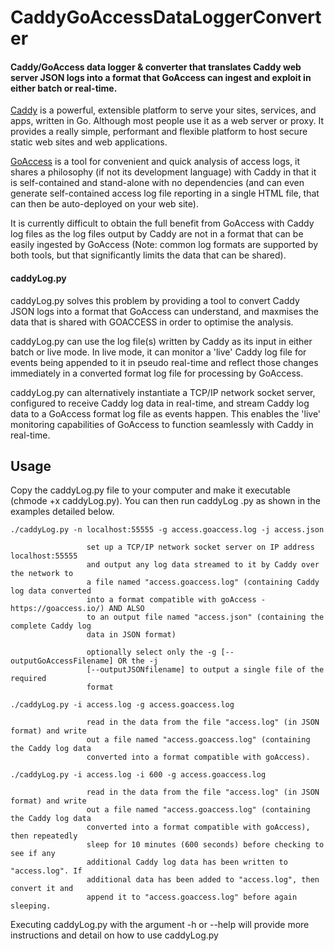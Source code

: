 # CaddyGoAccessDataLoggerConverter
#### Caddy/GoAccess data logger &amp; converter that translates Caddy web server JSON logs into a format that GoAccess can ingest and exploit in either batch or real-time.

[Caddy](https://caddyserver.com) is a powerful, extensible platform to serve your sites, services, and apps, written in Go. Although most people use it as a web server or proxy. It provides a really simple, performant and flexible platform to host secure static web sites and web applications. 

[GoAccess](https://goaccess.io/) is a tool for convenient and quick analysis of access logs, it shares a philosophy (if not its development language) with Caddy in that it is self-contained and stand-alone with no dependencies (and can even generate self-contained access log file reporting in a single HTML file, that can then be auto-deployed on your web site).

It is currently difficult to obtain the full benefit from GoAccess with Caddy log files as the log files output by Caddy are not in a format that can be easily ingested by GoAccess (Note: common log formats are supported by both tools, but that significantly limits the data that can be shared).

#### caddyLog.py
caddyLog.py solves this problem by providing a tool to convert Caddy JSON logs into a format that GoAccess can understand, and maxmises the data that is shared with GOACCESS in order to optimise the analysis.

caddyLog.py can use the log file(s) written by Caddy as its input in either batch or live mode. In live mode, it can monitor a 'live' Caddy log file for events being appended to it in pseudo real-time and reflect those changes immediately in a converted format log file for processing by GoAccess.

caddyLog.py can alternatively instantiate a TCP/IP network socket server, configured to receive Caddy log data in real-time, and stream Caddy log data to a GoAccess format log file as events happen. This enables the 'live' monitoring capabilities of GoAccess to function seamlessly with Caddy in real-time.

## Usage

Copy the caddyLog.py file to your computer and make it executable (chmode +x caddyLog.py). You can then run caddyLog .py as shown in the examples detailed below.

```
./caddyLog.py -n localhost:55555 -g access.goaccess.log -j access.json

                 set up a TCP/IP network socket server on IP address localhost:55555
                 and output any log data streamed to it by Caddy over the network to
                 a file named "access.goaccess.log" (containing Caddy log data converted
                 into a format compatible with goAccess - https://goaccess.io/) AND ALSO
                 to an output file named "access.json" (containing the complete Caddy log
                 data in JSON format)
                
                 optionally select only the -g [--outputGoAccessFilename] OR the -j
                 [--outputJSONfilename] to output a single file of the required
                 format
```


```
./caddyLog.py -i access.log -g access.goaccess.log

                 read in the data from the file "access.log" (in JSON format) and write
                 out a file named "access.goaccess.log" (containing the Caddy log data
                 converted into a format compatible with goAccess).
```

```
./caddyLog.py -i access.log -i 600 -g access.goaccess.log

                 read in the data from the file "access.log" (in JSON format) and write
                 out a file named "access.goaccess.log" (containing the Caddy log data
                 converted into a format compatible with goAccess), then repeatedly
                 sleep for 10 minutes (600 seconds) before checking to see if any
                 additional Caddy log data has been written to "access.log". If
                 additional data has been added to "access.log", then convert it and
                 append it to "access.goaccess.log" before again sleeping.

```

Executing caddyLog.py with the argument -h or --help will provide more instructions and detail on how to use caddyLog.py
